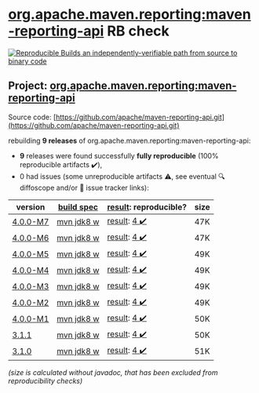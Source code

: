 [org.apache.maven.reporting:maven-reporting-api](https://central.sonatype.com/artifact/org.apache.maven.reporting/maven-reporting-api/versions) RB check
=======

[![Reproducible Builds](https://reproducible-builds.org/images/logos/rb.svg) an independently-verifiable path from source to binary code](https://reproducible-builds.org/)

## Project: [org.apache.maven.reporting:maven-reporting-api](https://central.sonatype.com/artifact/org.apache.maven.reporting/maven-reporting-api/versions)

Source code: [https://github.com/apache/maven-reporting-api.git](https://github.com/apache/maven-reporting-api.git)

rebuilding **9 releases** of org.apache.maven.reporting:maven-reporting-api:
- **9** releases were found successfully **fully reproducible** (100% reproducible artifacts :heavy_check_mark:),
- 0 had issues (some unreproducible artifacts :warning:, see eventual :mag: diffoscope and/or :memo: issue tracker links):

| version | [build spec](/BUILDSPEC.md) | [result](https://reproducible-builds.org/docs/jvm/): reproducible? | size |
| -- | --------- | ------ | -- |
| [4.0.0-M7](https://central.sonatype.com/artifact/org.apache.maven.reporting/maven-reporting-api/4.0.0-M7/pom) | [mvn jdk8 w](maven-reporting-api-4.0.0-M7.buildspec) | [result](maven-reporting-api-4.0.0-M7.buildinfo): [4 :heavy_check_mark: ](maven-reporting-api-4.0.0-M7.buildcompare) | 47K |
| [4.0.0-M6](https://central.sonatype.com/artifact/org.apache.maven.reporting/maven-reporting-api/4.0.0-M6/pom) | [mvn jdk8 w](maven-reporting-api-4.0.0-M6.buildspec) | [result](maven-reporting-api-4.0.0-M6.buildinfo): [4 :heavy_check_mark: ](maven-reporting-api-4.0.0-M6.buildcompare) | 47K |
| [4.0.0-M5](https://central.sonatype.com/artifact/org.apache.maven.reporting/maven-reporting-api/4.0.0-M5/pom) | [mvn jdk8 w](maven-reporting-api-4.0.0-M5.buildspec) | [result](maven-reporting-api-4.0.0-M5.buildinfo): [4 :heavy_check_mark: ](maven-reporting-api-4.0.0-M5.buildcompare) | 49K |
| [4.0.0-M4](https://central.sonatype.com/artifact/org.apache.maven.reporting/maven-reporting-api/4.0.0-M4/pom) | [mvn jdk8 w](maven-reporting-api-4.0.0-M4.buildspec) | [result](maven-reporting-api-4.0.0-M4.buildinfo): [4 :heavy_check_mark: ](maven-reporting-api-4.0.0-M4.buildcompare) | 49K |
| [4.0.0-M3](https://central.sonatype.com/artifact/org.apache.maven.reporting/maven-reporting-api/4.0.0-M3/pom) | [mvn jdk8 w](maven-reporting-api-4.0.0-M3.buildspec) | [result](maven-reporting-api-4.0.0-M3.buildinfo): [4 :heavy_check_mark: ](maven-reporting-api-4.0.0-M3.buildcompare) | 49K |
| [4.0.0-M2](https://central.sonatype.com/artifact/org.apache.maven.reporting/maven-reporting-api/4.0.0-M2/pom) | [mvn jdk8 w](maven-reporting-api-4.0.0-M2.buildspec) | [result](maven-reporting-api-4.0.0-M2.buildinfo): [4 :heavy_check_mark: ](maven-reporting-api-4.0.0-M2.buildcompare) | 49K |
| [4.0.0-M1](https://central.sonatype.com/artifact/org.apache.maven.reporting/maven-reporting-api/4.0.0-M1/pom) | [mvn jdk8 w](maven-reporting-api-4.0.0-M1.buildspec) | [result](maven-reporting-api-4.0.0-M1.buildinfo): [4 :heavy_check_mark: ](maven-reporting-api-4.0.0-M1.buildcompare) | 50K |
| [3.1.1](https://central.sonatype.com/artifact/org.apache.maven.reporting/maven-reporting-api/3.1.1/pom) | [mvn jdk8 w](maven-reporting-api-3.1.1.buildspec) | [result](maven-reporting-api-3.1.1.buildinfo): [4 :heavy_check_mark: ](maven-reporting-api-3.1.1.buildcompare) | 50K |
| [3.1.0](https://central.sonatype.com/artifact/org.apache.maven.reporting/maven-reporting-api/3.1.0/pom) | [mvn jdk8 w](maven-reporting-api-3.1.0.buildspec) | [result](maven-reporting-api-3.1.0.buildinfo): [4 :heavy_check_mark: ](maven-reporting-api-3.1.0.buildcompare) | 51K |

<i>(size is calculated without javadoc, that has been excluded from reproducibility checks)</i>
